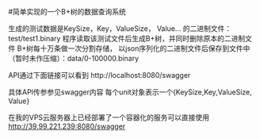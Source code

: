 #简单实现的一个B+树的数据查询系统

生成的测试数据是KeySize，Key，ValueSize， Value... 的二进制文件：test/test1.binary
程序读取该测试文件后生成B+树，并同时删除原本的二进制文件
B+树每十万条做一次分割存储，
以json序列化的二进制文件后保存到文件中（暂时未作压缩）：data/0-100000.binary

API通过下面链接可以看到
http://localhost:8080/swagger

具体API传参参见swagger内容
每个unit对象表示一个{KeySize,Key,ValueSize, Value}

在我的VPS云服务器上已经部署了一个容器化的服务可以直接使用
http://39.99.221.239:8080/swagger